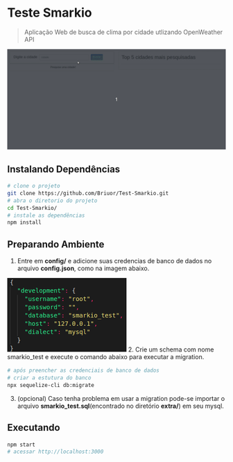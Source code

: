 # Teste Smarkio
> Aplicação Web de busca de clima por cidade utlizando OpenWeather API

<img style="text-center" src="https://github.com/Briuor/Test-Smarkio/blob/master/extra/demo_clima.gif?raw=true" />

## Instalando Dependências

```sh
# clone o projeto
git clone https://github.com/Briuor/Test-Smarkio.git
# abra o diretorio do projeto
cd Test-Smarkio/
# instale as dependências
npm install
```

## Preparando Ambiente
1. Entre em **config/** e adicione suas credencias de banco de dados no arquivo **config.json**, como na imagem abaixo.
<img style="text-center" src="https://github.com/Briuor/Test-Smarkio/blob/master/extra/config.png?raw=true" />
2. Crie um schema com nome smarkio_test e execute o comando abaixo para executar a migration.

```sh
# após preencher as credenciais de banco de dados
# criar a estutura do banco
npx sequelize-cli db:migrate
```

3. (opcional) Caso tenha problema em usar a migration pode-se importar o arquivo **smarkio_test.sql**(encontrado no diretório **extra/**) em seu mysql.
## Executando

```sh
npm start
# acessar http://localhost:3000
```
